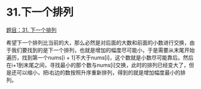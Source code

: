 # 31.下一个排列

[题目：31. 下一个排列](https://leetcode.cn/problems/next-permutation/)

希望下一个排列比当前的大，那么必然是对后面的大数和前面的小数进行交换，由于我们要找到的是下一个排列，也就是增加的幅度尽可能小，于是需要从末尾开始遍历，找到第一个nums[i + 1]不大于nums[i]，这个数就是小数尽可能靠后。然后在i+1到末尾之间，寻找最小的那个数与nums[i]交换，此时的排列已经变大了，但是还可以缩小，把i右边的数按照升序重新排列，得到的就是增加幅度最小的排列。